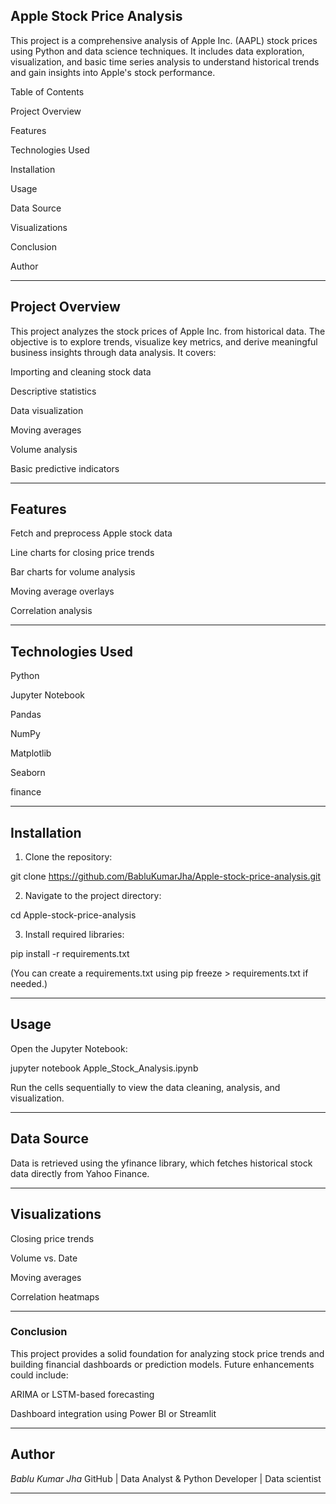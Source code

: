 
## Apple Stock Price Analysis

This project is a comprehensive analysis of Apple Inc. (AAPL) stock prices using Python and data science techniques. It includes data exploration, visualization, and basic time series analysis to understand historical trends and gain insights into Apple's stock performance.

Table of Contents

Project Overview

Features

Technologies Used

Installation

Usage

Data Source

Visualizations

Conclusion

Author



---

## Project Overview

This project analyzes the stock prices of Apple Inc. from historical data. The objective is to explore trends, visualize key metrics, and derive meaningful business insights through data analysis. It covers:

Importing and cleaning stock data

Descriptive statistics

Data visualization

Moving averages

Volume analysis

Basic predictive indicators



---

## Features

Fetch and preprocess Apple stock data

Line charts for closing price trends

Bar charts for volume analysis

Moving average overlays

Correlation analysis



---

## Technologies Used

Python

Jupyter Notebook

Pandas

NumPy

Matplotlib

Seaborn

finance



---

## Installation

1. Clone the repository:

git clone https://github.com/BabluKumarJha/Apple-stock-price-analysis.git


2. Navigate to the project directory:

cd Apple-stock-price-analysis


3. Install required libraries:

pip install -r requirements.txt

(You can create a requirements.txt using pip freeze > requirements.txt if needed.)




---

## Usage

Open the Jupyter Notebook:

jupyter notebook Apple_Stock_Analysis.ipynb

Run the cells sequentially to view the data cleaning, analysis, and visualization.



---

## Data Source

Data is retrieved using the yfinance library, which fetches historical stock data directly from Yahoo Finance.



---

## Visualizations

Closing price trends

Volume vs. Date

Moving averages

Correlation heatmaps



---

### Conclusion

This project provides a solid foundation for analyzing stock price trends and building financial dashboards or prediction models. Future enhancements could include:

ARIMA or LSTM-based forecasting

Dashboard integration using Power BI or Streamlit



---

## Author

_*Bablu Kumar Jha*_
GitHub | Data Analyst & Python Developer | Data scientist


---


